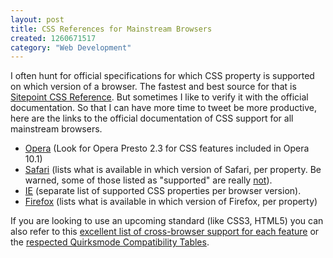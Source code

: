 ```yaml
--- 
layout: post
title: CSS References for Mainstream Browsers
created: 1260671517
category: "Web Development"
---
```

<p>I often hunt for official specifications for which CSS property is supported on which version of a browser. The fastest and best source for that is <a href="http://reference.sitepoint.com/css">Sitepoint CSS Reference</a>. But sometimes I like to verify it with the official documentation. So that I can <span class="strike">have more time to tweet</span> be more productive, here are the links to the official documentation of CSS support for all mainstream browsers.</p>
<ul>
	<li><a href="http://www.opera.com/docs/specs/">Opera</a>
	(Look for Opera Presto 2.3 for CSS features included in Opera 10.1)</li>
	<li><a href="http://developer.apple.com/safari/library/documentation/AppleApplications/Reference/SafariCSSRef/Introduction.html#//apple_ref/doc/uid/TP30001267">Safari</a> (lists what is available in which version of Safari, per property. Be warned, some of those listed as "supported" are really <a href="http://nimbupani.com/redesign-of-nimbupanicom.html">not</a>).</li>
	<li>
		 <a href="http://msdn.microsoft.com/en-us/library/aa905850.aspx">IE</a> (separate list of supported CSS properties per browser version).
	</li>                                                                                                                                     
	<li><a href="https://developer.mozilla.org/en/CSS_Reference">Firefox</a> (lists what is available in which version of Firefox, per property)</li>
</ul>
<p>If you are looking to use an upcoming standard (like CSS3, HTML5) you can also refer to this <a href="http://a.deveria.com/caniuse/">excellent list of cross-browser support for each feature</a> or the <a href="http://www.quirksmode.org/compatibility.html">respected Quirksmode Compatibility Tables</a>.</p>





